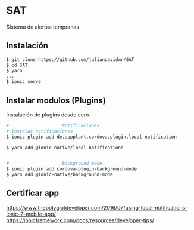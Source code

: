 # SAT

Sistema de alertas tempranas


## Instalación

```bash
$ git clone https://github.com/juliandavidmr/SAT
$ cd SAT
$ yarn
...
$ ionic serve
```

## Instalar modulos (Plugins)
Instalación de plugins desde cero.

```bash
#                    Notificaciones
# Instalar notificaciones
$ ionic plugin add de.appplant.cordova.plugin.local-notification

$ yarn add @ionic-native/local-notifications


#                    Background mode
$ ionic plugin add cordova-plugin-background-mode
$ yarn add @ionic-native/background-mode
```

## Certificar app


https://www.thepolyglotdeveloper.com/2016/07/using-local-notifications-ionic-2-mobile-app/
https://ionicframework.com/docs/resources/developer-tips/